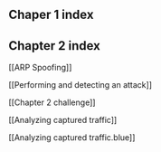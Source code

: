 ## Chaper 1 index 

## Chapter 2 index 

[[ARP Spoofing]]

[[Performing and detecting an attack]]



[[Chapter 2 challenge]]

[[Analyzing captured traffic]] 

[[Analyzing captured traffic.blue]]